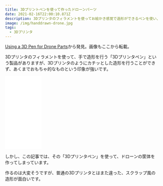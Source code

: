 ```yaml
---
title: 3Dプリントペンを使って作ったドローンパーツ
date: 2021-02-16T22:00:10.871Z
description: 3Dプリンタのフィラメントを使ってお絵かき感覚で造形ができるペンを使い、ドローンの筐体を作っている例を紹介します。
image: /img/handdrawn-drone.jpg
tags:
  - 3Dプリンタ
---
```

[Using a 3D Pen for Drone Parts](https://www.propwashed.com/using-a-3d-pen-for-drone-parts/)から発見。画像もここから転載。

3Dプリンタのフィラメントを使って、手で造形を行う「3Dプリンタペン」という製品がありますが、3Dプリンタのようにカチッとした造形を行うことができず、あくまでおもちゃ的なものという印象が強いです。

<iframe style="width:120px;height:240px;" marginwidth="0" marginheight="0" scrolling="no" frameborder="0" src="//rcm-fe.amazon-adsystem.com/e/cm?lt1=_blank&bc1=000000&IS2=1&bg1=FFFFFF&fc1=000000&lc1=0000FF&t=inajob-22&language=ja_JP&o=9&p=8&l=as4&m=amazon&f=ifr&ref=as_ss_li_til&asins=B01BLQ24IW&linkId=ede5fb18de8873225331f47642f84623"></iframe>


しかし、この記事では、その「3Dプリンタペン」を使って、ドローンの筐体を作ってしまっています。

作るのは大変そうですが、普通の3Dプリンタとはまた違った、スクラップ風の造形が面白いです。

